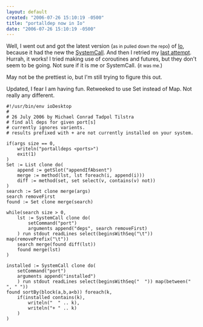 ```yaml
---
layout: default
created: "2006-07-26 15:10:19 -0500"
title: "portalldep now in Io"
date: "2006-07-26 15:10:19 -0500"
---
```


Well, I went out and got the latest version (<small>as in pulled down the repo</small>) of <a href="http://iolanguage.com/">Io</a>, because it had the new the <a href="http://www.iolanguage.com/blog/blog.cgi?do=item&amp;id=74">SystemCall</a>.  And then I retried my <a href="Twisty_paths_of_pieces_of_code.html">last attempt</a>.  Hurrah, it works!  I tried making use of coroutines and futures, but they don't seem to be going.  Not sure if it is me or SystemCall.  (<small>it was me.</small>)

May not be the prettiest io, but I'm still trying to figure this out.

Updated, I fear I am having fun. Retweeked to use Set instead of Map. Not really any different.

	#!/usr/bin/env ioDesktop
	#
	# 26 July 2006 by Michael Conrad Tadpol Tilstra
	# find all deps for given port[s]
	# currently ignores varients.
	# results prefixed with + are not currently installed on your system.
	
	if(args size == 0,
	    writeln("portalldeps <ports>")
	    exit(1)
	)
	Set := List clone do(
	    append := getSlot("appendIfAbsent")
	    merge := method(lst, lst foreach(i, append(i)))
	    diff := method(set, set select(v, contains(v) not))
	)
	search := Set clone merge(args)
	search removeFirst
	found := Set clone merge(search)
	
	while(search size > 0,
	    lst := SystemCall clone do(
	        setCommand("port")
	        arguments append("deps", search removeFirst)
	    ) run stdout readLines select(beginsWithSeq("\t")) map(removePrefix("\t"))
	    search merge(found diff(lst))
	    found merge(lst)
	)
	
	installed := SystemCall clone do(
	    setCommand("port")
	    arguments append("installed")
	    ) run stdout readLines select(beginsWithSeq("  ")) map(between("  ", " "))
	found sortBy(block(a,b,a<b)) foreach(k, 
	    if(installed contains(k), 
	        writeln("  " .. k), 
	        writeln("+ " .. k)
	    )
	)

